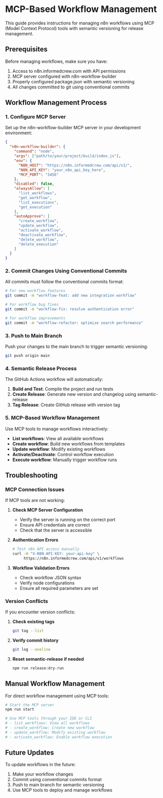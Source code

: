 # MCP-Based Workflow Management

This guide provides instructions for managing n8n workflows using MCP (Model Context Protocol) tools with semantic versioning for release management.

## Prerequisites

Before managing workflows, make sure you have:

1. Access to n8n.informedcrew.com with API permissions
2. MCP server configured with n8n-workflow-builder
3. Properly configured package.json with semantic versioning
4. All changes committed to git using conventional commits

## Workflow Management Process

### 1. Configure MCP Server

Set up the n8n-workflow-builder MCP server in your development environment:

```json
{
  "n8n-workflow-builder": {
    "command": "node",
    "args": ["path/to/your/project/build/index.js"],
    "env": {
      "N8N_HOST": "https://n8n.informedcrew.com/api/v1/",
      "N8N_API_KEY": "your_n8n_api_key_here",
      "MCP_PORT": "3456"
    },
    "disabled": false,
    "alwaysAllow": [
      "list_workflows",
      "get_workflow",
      "list_executions",
      "get_execution"
    ],
    "autoApprove": [
      "create_workflow",
      "update_workflow",
      "activate_workflow",
      "deactivate_workflow",
      "delete_workflow",
      "delete_execution"
    ]
  }
}
```

### 2. Commit Changes Using Conventional Commits

All commits must follow the conventional commits format:

```bash
# For new workflow features
git commit -m "workflow-feat: add new integration workflow"

# For workflow bug fixes
git commit -m "workflow-fix: resolve authentication error"

# For workflow improvements
git commit -m "workflow-refactor: optimize search performance"
```

### 3. Push to Main Branch

Push your changes to the main branch to trigger semantic versioning:

```bash
git push origin main
```

### 4. Semantic Release Process

The GitHub Actions workflow will automatically:

1. **Build and Test**: Compile the project and run tests
2. **Create Release**: Generate new version and changelog using semantic-release
3. **Tag Release**: Create GitHub release with version tag

### 5. MCP-Based Workflow Management

Use MCP tools to manage workflows interactively:

- **List workflows**: View all available workflows
- **Create workflow**: Build new workflows from templates
- **Update workflow**: Modify existing workflows
- **Activate/Deactivate**: Control workflow execution
- **Execute workflow**: Manually trigger workflow runs

## Troubleshooting

### MCP Connection Issues

If MCP tools are not working:

1. **Check MCP Server Configuration**
   - Verify the server is running on the correct port
   - Ensure API credentials are correct
   - Check that the server is accessible

2. **Authentication Errors**
   ```bash
   # Test n8n API access manually
   curl -H "X-N8N-API-KEY: your-api-key" \
        https://n8n.informedcrew.com/api/v1/workflows
   ```

3. **Workflow Validation Errors**
   - Check workflow JSON syntax
   - Verify node configurations
   - Ensure all required parameters are set

### Version Conflicts

If you encounter version conflicts:

1. **Check existing tags**
   ```bash
   git tag --list
   ```

2. **Verify commit history**
   ```bash
   git log --oneline
   ```

3. **Reset semantic-release if needed**
   ```bash
   npm run release:dry-run
   ```

## Manual Workflow Management

For direct workflow management using MCP tools:

```bash
# Start the MCP server
npm run start

# Use MCP tools through your IDE or CLI
# - list_workflows: View all workflows
# - create_workflow: Create new workflow
# - update_workflow: Modify existing workflow
# - activate_workflow: Enable workflow execution
```

## Future Updates

To update workflows in the future:

1. Make your workflow changes
2. Commit using conventional commits format
3. Push to main branch for semantic versioning
4. Use MCP tools to deploy and manage workflows 